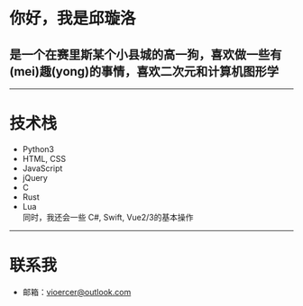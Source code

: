 # 你好，我是邱璇洛
## 是一个在赛里斯某个小县城的高一狗，喜欢做一些有(mei)趣(yong)的事情，喜欢二次元和计算机图形学
***
# 技术栈
* Python3
* HTML, CSS
* JavaScript
* jQuery
* C  
* Rust  
* Lua  
同时，我还会一些 C#, Swift, Vue2/3的基本操作
***
# 联系我
* 邮箱：vioercer@outlook.com
